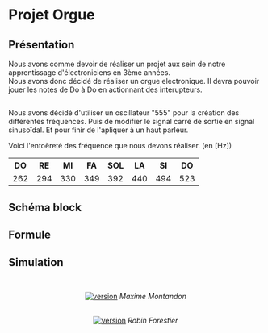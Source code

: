 <h1>Projet Orgue</h1>
<h2>Présentation</h2>

<div>
 <p>Nous avons comme devoir de réaliser un projet aux sein de notre apprentissage d'électroniciens en 3ème années.<br>
  Nous avons donc décidé de réaliser un orgue electronique. Il devra pouvoir jouer les notes de Do à Do en actionnant des interupteurs.</p>
</div>

<h2> </h2>

<p>Nous avons décidé d'utiliser un oscillateur "555" pour la création des différentes fréquences. Puis de modifier le signal carré de sortie en signal sinusoïdal. 
Et pour finir de l'apliquer à un haut parleur.</p>
<p>Voici l'entoèreté des fréquence que nous devons réaliser. (en [Hz]) </p>
<table>
 <tr>
  <th>DO</th>
  <th>RE</th>
  <th>MI</th>
  <th>FA</th>
  <th>SOL</th>
  <th>LA</th>
  <th>SI</th>
  <th>DO</th>
 </tr>
 <tr>
  <td>262</td>
  <td>294</td>
  <td>330</td>
  <td>349</td>
  <td>392</td>
  <td>440</td>
  <td>494</td>
  <td>523</td>
 </tr>
</table>

<h2>Schéma block</h2>

<h2>Formule</h2>

<h2>Simulation</h2>

<h2> </h2>
<p align="center"> <br> <a href="https://github.com/Montandon-Varoda/"><img src="https://img.shields.io/badge/My-GitHub-red.svg" alt="version"/></a> <i> Maxime Montandon </i></p>
<p align="center"> <br> <a href="https://github.com/Forestierr/"><img src="https://img.shields.io/badge/My-GitHub-red.svg" alt="version"/></a> <i> Robin Forestier </i></p>
